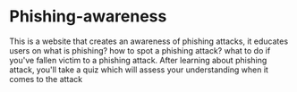 # Phishing-awareness
This is a website that creates an awareness of phishing attacks, it educates users on what is phishing? how to spot a phishing attack? what to do if you've fallen victim to a phishing attack. After learning about phishing attack, you'll take a quiz which will assess your understanding when it comes to the attack
